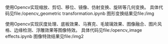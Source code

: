 使用Opencv实现缩放、剪切、移位、镜像、仿射变换、旋转等几何变换。
具体代码见file:/opencv_geometric transformation.ipynb
图形变换结果见file:/img

使用Opencv实现灰度处理、底板效果、马赛克、毛玻璃效果、图像融合、图片风格、边缘检测、浮雕效果等图像特效。
具体代码见file:/opencv_image effects.ipynb
图像特效结果见file:/img2
